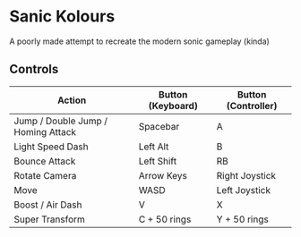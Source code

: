 # Sanic Kolours
A poorly made attempt to recreate the modern sonic gameplay (kinda)
 ## Controls


| Action | Button (Keyboard) | Button (Controller)
|-----|------|-----
| Jump / Double Jump / Homing Attack | Spacebar | A
| Light Speed Dash | Left Alt | B
| Bounce Attack | Left Shift | RB
| Rotate Camera | Arrow Keys | Right Joystick
| Move | WASD | Left Joystick
| Boost / Air Dash | V | X
| Super Transform | C + 50 rings | Y + 50 rings
